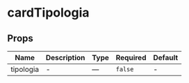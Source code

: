 # cardTipologia

## Props

<!-- @vuese:cardTipologia:props:start -->
|Name|Description|Type|Required|Default|
|---|---|---|---|---|
|tipologia|-|—|`false`|-|

<!-- @vuese:cardTipologia:props:end -->


